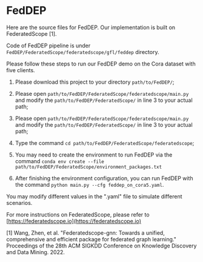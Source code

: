 # FedDEP
Here are the source files for FedDEP. Our implementation is built on FederatedScope [1].

Code of FedDEP pipeline is under `FedDEP/FederatedScope/federatedscope/gfl/feddep` directory.


Please follow these steps to run our FedDEP demo on the Cora dataset with five clients.

1. Please download this project to your directory `path/to/FedDEP/`;

2. Please open `path/to/FedDEP/FederatedScope/federatedscope/main.py` and modify the `path/to/FedDEP/FederatedScope/` in line 3 to your actual path;
 
3. Please open `path/to/FedDEP/FederatedScope/federatedscope/main.py` and modify the `path/to/FedDEP/FederatedScope/` in line 3 to your actual path;

4. Type the command `cd path/to/FedDEP/FederatedScope/federatedscope`;

5. You may need to create the environment to run FedDEP via the command `conda env create --file path/to/FedDEP/FederatedScope/environment_packages.txt`

6. After finishing the environment configuration, you can run FedDEP with the command `python main.py --cfg feddep_on_cora5.yaml`.


You may modify different values in the ".yaml" file to simulate different scenarios. 



For more instructions on FederatedScope, please refer to [https://federatedscope.io](https://federatedscope.io)

[1] Wang, Zhen, et al. "Federatedscope-gnn: Towards a unified, comprehensive and efficient package for federated graph learning." Proceedings of the 28th ACM SIGKDD Conference on Knowledge Discovery and Data Mining. 2022.
